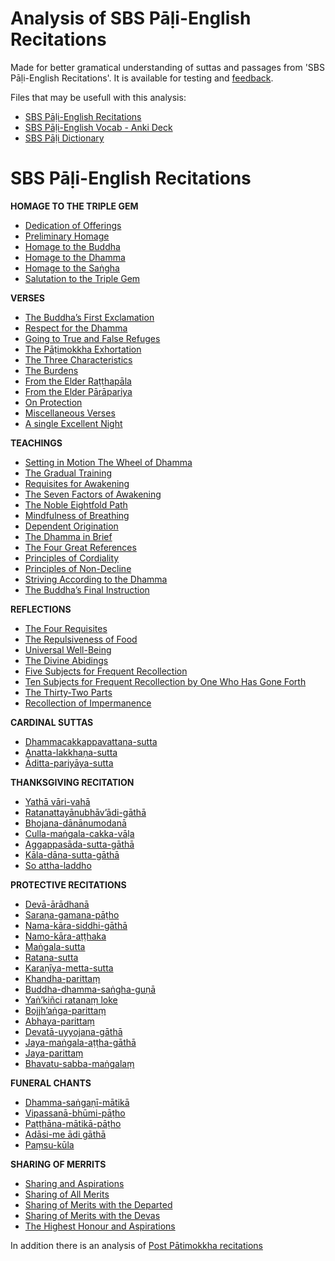 # **Analysis of SBS Pāḷi-English Recitations**

Made for better gramatical understanding of suttas and passages from 'SBS Pāḷi-English Recitations'. It is available for testing and [feedback](https://docs.google.com/forms/d/e/1FAIpQLScNC5v2gQbBCM3giXfYIib9zrp-WMzwJuf_iVXEMX2re4BFFw/viewform?usp=pp_url&entry.1433863141=Analisis-SBS-PER).

Files that may be usefull with this analysis:
- [SBS Pāḷi-English Recitations](https://github.com/sasanarakkha/pali-english-recitations/releases/latest/)
- [SBS Pāḷi-English Vocab - Anki Deck](https://sasanarakkha.github.io/study-tools/anki-decks/sbs-pali-english-vocab.html)
- [SBS Pāḷi Dictionary](https://sasanarakkha.github.io/study-tools/dict/sbs-pali-dictionary.html)

# **SBS Pāḷi-English Recitations**

**HOMAGE TO THE TRIPLE GEM**
- [Dedication of Offerings](https://docs.google.com/document/d/1hBa7NGk8IaNqHDZlL-ZY-N86Fvh_qhQ8_N5veea-b04/)
- [Preliminary Homage](https://docs.google.com/document/d/1qs2YbSMxL9-JWrfmiHiQvrI8uXDLGWxtN_GuON9QNHI/)
- [Homage to the Buddha](https://docs.google.com/document/d/1G0cf4f_yaFlyAOfrPMnQAmtwpT2rzkHN48DwTomih0U/)
- [Homage to the Dhamma](https://docs.google.com/document/d/1__RKdOoq-VLAv_M-ccaYxFhQfE4Jyesi4mMLJp13etE/)
- [Homage to the Saṅgha](https://docs.google.com/document/d/1H7zzd88MbMt0E2FQQCYUYmWkkEzqmEtnylzrW6bsDZA/)
- [Salutation to the Triple Gem](https://docs.google.com/document/d/1FZritL3lekZ03J18QaES2qQO2PNA8_CoUbroAgpspOs/)

**VERSES**

- [The Buddha’s First Exclamation](https://docs.google.com/document/d/1UFig1lS1oYwvJ5uQ3nnugGIvqaBq7aOe7xMRdVOA1tQ/)
- [Respect for the Dhamma](https://docs.google.com/document/d/1CDTtwFmcyBJqrIQwROcMsqM8qXGzvyc5SFZjKOLaTXs/)
- [Going to True and False Refuges](https://docs.google.com/document/d/1JAn5R2GYxBIYydbgKRHj1SbTelKfW8zn8Y2eeQTJ3j8/)
- [The Pāṭimokkha Exhortation](https://docs.google.com/document/d/1DRd--uBllLKAIX45M0zpVcGaC3km5QQAfGw4hlJXPkw/)
- [The Three Characteristics](https://docs.google.com/document/d/1O-gl_VRZgcaNk-xAr4HdGfm8-cj1SB5GksOQEtH7hrw/)
- [The Burdens](https://docs.google.com/document/d/1vA6BoYgbZI-aZmrl6ycQYn3OA7V15C1FxuskJ99KvqA/)
- [From the Elder Raṭṭhapāla](https://docs.google.com/document/d/10_48SNuskQ4Kca6GitWP1KMDUGFGrt4YK0X9nFTQw2I/)
- [From the Elder Pārāpariya](https://docs.google.com/document/d/17HAQkJVQCbO17uxjdykiPNCCtr8UAG6wbnC77mXKyFM/)
- [On Protection](https://docs.google.com/document/d/14MHZEf2m20r5JaIeGy3wr-tW7y5bFd8097_e1GfGdzQ/)
- [Miscellaneous Verses](https://docs.google.com/document/d/1iX2GcszvFqjhwIaEstFGWQUMPyj-ZLCu9aJ5XZ6Mw9g/)
- [A single Excellent Night](https://docs.google.com/document/d/1r2_xKy7oZ37tCIQEka2VJDEhebVCbRXkPGsVxUNd854/)

**TEACHINGS**

- [Setting in Motion The Wheel of Dhamma](https://docs.google.com/document/d/1hfC4NyprTtz5cUzTEpSTYIal9ISo865T1J6UFqndRHM/)
- [The Gradual Training](https://docs.google.com/document/d/1iBdxJtAW7hi7ZJ_9mSdFNjRbEo7s6v6FiR4Bn_1QKn4/)
- [Requisites for Awakening](https://docs.google.com/document/d/1nRjJxWbGezi59s0DxfDBLTjX1dHdTSKWXD5EdzzZ5Us/)
- [The Seven Factors of Awakening](https://docs.google.com/document/d/1rkmaVq4F5Gdij2Fx0EaV_sLZ0b4tmOAdK4KIMsb92xw/)
- [The Noble Eightfold Path](https://docs.google.com/document/d/1iLE6dQYsOTB6SBYrynj4sdU5d0cucFdbN3-MdkT8BQ4/)
- [Mindfulness of Breathing](https://docs.google.com/document/d/14YbehN068gRVLzkMOcJNLy_q3S7nmAM5v7NuGhEBypQ/)
- [Dependent Origination](https://docs.google.com/document/d/1HPPHW8vBvmjBW4h-bh88LbKcax0Z0YQ6in-8FB4HnUA/)
- [The Dhamma in Brief](https://docs.google.com/document/d/1rdNfUNiwEfSMfGoj2Kb85ZZXsrP-MwJlfvOs-PXaqsc/)
- [The Four Great References](https://docs.google.com/document/d/1nNkWqfwM9bEZ-6SHqobisIPHIcMWqB08GbY62nxpugU/)
- [Principles of Cordiality](https://docs.google.com/document/d/1Hye1mXDVZfVSejNz7vRzSbwAwfKgr4zXHtepvhzH0Vs/)
- [Principles of Non-Decline](https://docs.google.com/document/d/1hx5Bltz4dm6VrAZeqB-8Rf9oz139BocrWriPtjsm5i0/)
- [Striving According to the Dhamma](https://docs.google.com/document/d/1ZA6z8tv6mFZLEKmShP5DZxqqq8Rp8uT3SIscPloW3Ys/)
- [The Buddha’s Final Instruction](https://docs.google.com/document/d/1eIuWXJAliDG0v-HpJUDRI7ZrlgNH4RfbE2marMrq38c/)

**REFLECTIONS**

- [The Four Requisites](https://docs.google.com/document/d/1azl8a1Y5kSXxYFKXc-R8c29J0J_NEBAtmXvSHIkY8zo/)
- [The Repulsiveness of Food](https://docs.google.com/document/d/1bLJ3tYzSSWpfigqewEVIxtTq3H_9azz2Ch0CLZYOdzs/)
- [Universal Well-Being](https://docs.google.com/document/d/1VlYGVeSDtx8tavnXCmgee4J6-Py3eH9DbJ2nwY23HNk/)
- [The Divine Abidings](https://docs.google.com/document/d/1uOHGOyp_ydFd54V88oczlgnkBdJvD9pbNq42gauRm90/)
- [Five Subjects for Frequent Recollection](https://docs.google.com/document/d/19nhhk-fkG8oUwE_mkNLV1ja_WmaskRqgKVaOreY8XSY/)
- [Ten Subjects for Frequent Recollection by One Who Has Gone Forth](https://docs.google.com/document/d/1-6yapQqB0s7WdX7GijzXCeni5QmPhp4Xd7lVqovaNcA/)
- [The Thirty-Two Parts](https://docs.google.com/document/d/193i-Z1sEgIkPK9YkBvn-TSMI7b-8QQIsbXqkN_cgZ2g/)
- [Recollection of Impermanence](https://docs.google.com/document/d/1d59_2DrZ1axq39iXItJaI17oPnUd-tZ_8Heebu0bo9c/)

**CARDINAL SUTTAS**

- [Dhammacakkappavattana-sutta](https://docs.google.com/document/d/1Z3OEsxHS1bbuUqhU6jI0xWe7LPtJr3pfWUUmpsYG3Lw/)
- [Anatta-lakkhaṇa-sutta](https://docs.google.com/document/d/1KUqsOrCtCGxZm9gvaBuQutMhv6N9ak0aJ-USkaGBjPc/)
- [Āditta-pariyāya-sutta](https://docs.google.com/document/d/1noiUsphrtvNqz21Oqu7EcVFMOaQ93fcEYErqWbWdipk/)

**THANKSGIVING RECITATION**

- [Yathā vāri-vahā](https://docs.google.com/document/d/1jl6cXyM2U9BJQ3AB-rdYzVPIi_deRHQrlkPJtWNxHHw/)
- [Ratanattayānubhāv’ādi-gāthā](https://docs.google.com/document/d/1MyHG0kafRuRsLlSFDhcVCJrRyMDwXEBRNIyoB5MAGiE/)
- [Bhojana-dānānumodanā](https://docs.google.com/document/d/1amk8x8220lTo3RsXYBr09waNd2Rii844vSOQxhZ1hko/)
- [Culla-maṅgala-cakka-vāḷa](https://docs.google.com/document/d/11IhgUlqr0s29u2NmJP7yklHQ31VPdUUlTtLidwUM8rI/)
- [Aggappasāda-sutta-gāthā](https://docs.google.com/document/d/1zLA7PLmN_uuhWQyzDRAyuGDcMZsTlnHbXSuvT4qyVbE/)
- [Kāla-dāna-sutta-gāthā](https://docs.google.com/document/d/1smMeRSKEqTywbpTQexaVWwlM0ItftEwS9Fs9922ieJU/)
- [So attha-laddho](https://docs.google.com/document/d/1iISQ3e2TaL4qS0jYmuu8qDzW2MxbGdPaLtTmDp2zwiw/)

**PROTECTIVE RECITATIONS**

- [Devā-ārādhanā](https://docs.google.com/document/d/1g85wBs0kuJF51coQzQSBOdfbqFewAi749Th9jJqaVhw/)
- [Saraṇa-gamana-pāṭho](https://docs.google.com/document/d/1qarpYYFa8xjdol-gArglIkMiGg4jhIyrDmEafHDxnQM/)
- [Nama-kāra-siddhi-gāthā](https://docs.google.com/document/d/1TqoCXbkwz4riPWFvy_ZO2v0kssEH_XqcaunthB1uXac/)
- [Namo-kāra-aṭṭhaka](https://docs.google.com/document/d/1Y0drkOWgO2AKOHvWtnn2huc7QAyFyUSPZ_UzCJGnZZM/)
- [Maṅgala-sutta](https://docs.google.com/document/d/1U96ujGucaUwKziqm0FNCg4u2e55oGH2ZGMP1IEsuZoQ/)
- [Ratana-sutta](https://docs.google.com/document/d/1GE9J6Ws1ezWHxGQ5hJeFabPIoHONt7Gzrt86UNYNR4s/)
- [Karaṇīya-metta-sutta](https://docs.google.com/document/d/1iLTSvK02-i-V2EfiMOXs_z8X-Tf2as06dVe2AuYBREo/)
- [Khandha-parittaṃ](https://docs.google.com/document/d/1o2cDWXsgpJXm2d00woMNvsfk3Q35s5j9-DVV170bkgo/)
- [Buddha-dhamma-saṅgha-guṇā](https://docs.google.com/document/d/19-2G8AGp2rzbPWVBwCoaVBmmYflR-nWfzTXruZLnhL0/)
- [Yaṅ’kiñci ratanaṃ loke](https://docs.google.com/document/d/1tZRlAb7uXunf6WLBV8do4WfYvu5bSfgzRBoihH-TxAQ/)
- [Bojjh’aṅga-parittaṃ](https://docs.google.com/document/d/1h7cHObJNGE9u5-CCT-LF7MkC1Q84Y1REf9KVBW6uW-U/)
- [Abhaya-parittaṃ](https://docs.google.com/document/d/1EroYaPHLfct3o2lq6LKFHXU109N82ZRLK5LnWLqdHVE/)
- [Devatā-uyyojana-gāthā](https://docs.google.com/document/d/1qQEYoxa_oRZmOnsoqttotDXwHXramcSz2taM4FLPRsA/)
- [Jaya-maṅgala-aṭṭha-gāthā](https://docs.google.com/document/d/1XQQQ4hLZG2eZrMUxhLSrIK0VGnLhCIBKV84dLGyd7a4/)
- [Jaya-parittaṃ](https://docs.google.com/document/d/17RA0WdLByrYBIYfh1d7Ls01W7bE6eBvWzVkHRLOe0nM/)
- [Bhavatu-sabba-maṅgalaṃ](https://docs.google.com/document/d/1DS0c0ep8vLOUg1yUF0wVuWEZQpXe8WpkpHpQE2Jmb6I/)

**FUNERAL CHANTS**

- [Dhamma-saṅgaṇī-mātikā](https://docs.google.com/document/d/1tAjTkFUMsVGKN7o7EpKHDZ360bs6Nae7m7Q8xwKYfng/)
- [Vipassanā-bhūmi-pāṭho](https://docs.google.com/document/d/1cbIebgBU_PDgVP3lIRsirGy9mqnetkNXXVnpnKjEFXI/)
- [Paṭṭhāna-mātikā-pāṭho](https://docs.google.com/document/d/1UZuznVdxRvvqdhjRk6gNjfmhnj3p14yVyziHmyKsy6c/)
- [Adāsi-me ādi gāthā](https://docs.google.com/document/d/1DMMEOoykXO5Hjwl8D7lrG-F5jNvKoq2g_m2HZY6snsU/)
- [Paṃsu-kūla](https://docs.google.com/document/d/1lxxbDwwp3j9D-LNlkwvfqX7oECJPQuiETAZ7F53Y2ag/)

**SHARING OF MERRITS**

- [Sharing and Aspirations](https://docs.google.com/document/d/1nf7AbjIPgWQUwyaWWImr_0HT-mdMbXE_kiySAyS0RAg/)
- [Sharing of All Merits](https://docs.google.com/document/d/1tXjzVuW0ezuEqgUEQnmoil1-RNYMBFGajjwrtB5LKi8/)
- [Sharing of Merits with the Departed](https://docs.google.com/document/d/1p3BdcL0gXNHy9T1dXX-8AAHuOgxlpXjBMY8WLAwQUL4/)
- [Sharing of Merits with the Devas](https://docs.google.com/document/d/1FEvRHPJWVAiMP94NSH6vKhyzSOb_EOX4Je1A-_Vg17c/)
- [The Highest Honour and Aspirations](https://docs.google.com/document/d/1snej2MNlaEtPH-f_4Gv8YpFleifo-Uz3f17XEkbYUw4/)

In addition there is an analysis of [Post Pātimokkha recitations](https://docs.google.com/document/d/1Qzh_BTJgg-YSxGMyEyu1TciVSX_lVg3arSzD_Vtf_Fg/)